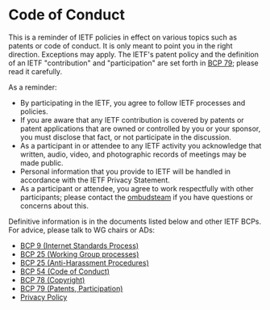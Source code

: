 # Code of Conduct

This is a reminder of IETF policies in effect on various topics such as patents
or code of conduct. It is only meant to point you in the right direction.
Exceptions may apply. The IETF's patent policy and the definition of an IETF
"contribution" and "participation" are set forth in
[BCP 79](https://www.rfc-editor.org/info/bcp79); please read it carefully.

As a reminder:
 * By participating in the IETF, you agree to follow IETF processes and
policies.
 * If you are aware that any IETF contribution is covered by patents or patent
applications that are owned or controlled by you or your sponsor, you must
disclose that fact, or not participate in the discussion.
 * As a participant in or attendee to any IETF activity you acknowledge that
written, audio, video, and photographic records of meetings may be made public.
 * Personal information that you provide to IETF will be handled in accordance
with the IETF Privacy Statement.
 * As a participant or attendee, you agree to work respectfully with other
participants; please contact the
[ombudsteam](https://www.ietf.org/contact/ombudsteam/) if you have questions
or concerns about this.

Definitive information is in the documents listed below and other IETF BCPs.
For advice, please talk to WG chairs or ADs:

* [BCP 9 (Internet Standards Process)](https://www.rfc-editor.org/info/bcp9)
* [BCP 25 (Working Group processes)](https://www.rfc-editor.org/info/bcp25)
* [BCP 25 (Anti-Harassment Procedures)](https://www.rfc-editor.org/info/bcp25)
* [BCP 54 (Code of Conduct)](https://www.rfc-editor.org/info/bcp54)
* [BCP 78 (Copyright)](https://www.rfc-editor.org/info/bcp78)
* [BCP 79 (Patents, Participation)](https://www.rfc-editor.org/info/bcp79/lostleolotus-main.github/ietf-tools/.github/https://www.rfc-editor.org/rfc/rfc8179.txt/https://github.com/lostleolotus/.github/edit/lostleolotus--main.github/CODE_OF_CONDUCT.md/https://www.rfc-editor.org/info/bcp79/lostleolotus-main.github/ietf-tools/.github/https:/www.rfc-editor.org/rfc/rfc8179.txt/https:/github.com/lostleolotus/.github/edit/lostleolotus--main.github/CODE_OF_CONDUCT.md/https://www.rfc-editor.org/info/bcp79)
* [Privacy Policy](https://www.ietf.org/privacy-policy/)
